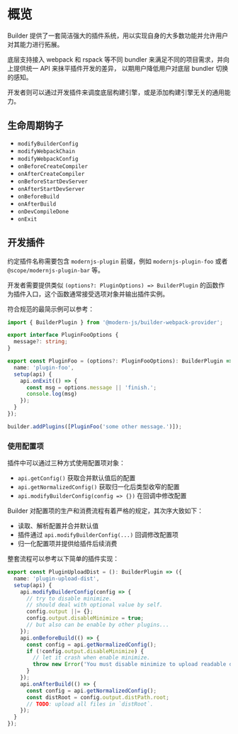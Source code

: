 # 概览

Builder 提供了一套简洁强大的插件系统，用以实现自身的大多数功能并允许用户对其能力进行拓展。

底层支持接入 webpack 和 rspack 等不同 bundler 来满足不同的项目需求，并向上提供统一 API 来抹平插件开发的差异，
以期用户降低用户对底层 bundler 切换的感知。

开发者则可以通过开发插件来调度底层构建引擎，或是添加构建引擎无关的通用能力。

## 生命周期钩子

- `modifyBuilderConfig`
- `modifyWebpackChain`
- `modifyWebpackConfig`
- `onBeforeCreateCompiler`
- `onAfterCreateCompiler`
- `onBeforeStartDevServer`
- `onAfterStartDevServer`
- `onBeforeBuild`
- `onAfterBuild`
- `onDevCompileDone`
- `onExit`

## 开发插件

约定插件名称需要包含 `modernjs-plugin` 前缀，例如 `modernjs-plugin-foo` 或者 `@scope/modernjs-plugin-bar` 等。

开发者需要提供类似 `(options?: PluginOptions) => BuilderPlugin` 的函数作为插件入口，这个函数通常接受选项对象并输出插件实例。

符合规范的最简示例可以参考：

```typescript
import { BuilderPlugin } from '@modern-js/builder-webpack-provider';

export interface PluginFooOptions {
  message?: string;
}

export const PluginFoo = (options?: PluginFooOptions): BuilderPlugin => ({
  name: 'plugin-foo',
  setup(api) {
    api.onExit(() => {
      const msg = options.message || 'finish.';
      console.log(msg)
    });
  }
});

builder.addPlugins([PluginFoo('some other message.')]);
```

### 使用配置项

插件中可以通过三种方式使用配置项对象：

- `api.getConfig()` 获取合并默认值后的配置
- `api.getNormalizedConfig()` 获取归一化后类型收窄的配置
- `api.modifyBuilderConfig(config => {})` 在回调中修改配置

Builder 对配置项的生产和消费流程有着严格的规定，其次序大致如下：

- 读取、解析配置并合并默认值
- 插件通过 `api.modifyBuilderConfig(...)` 回调修改配置项
- 归一化配置项并提供给插件后续消费

整套流程可以参考以下简单的插件实现：

```typescript
export const PluginUploadDist = (): BuilderPlugin => ({
  name: 'plugin-upload-dist',
  setup(api) {
    api.modifyBuilderConfig(config => {
      // try to disable minimize.
      // should deal with optional value by self.
      config.output ||= {};
      config.output.disableMinimize = true;
      // but also can be enable by other plugins...
    });
    api.onBeforeBuild(() => {
      const config = api.getNormalizedConfig();
      if (!config.output.disableMinimize) {
        // let it crash when enable minimize.
        throw new Error('You must disable minimize to upload readable dist files.');
      }
    });
    api.onAfterBuild(() => {
      const config = api.getNormalizedConfig();
      const distRoot = config.output.distPath.root;
      // TODO: upload all files in `distRoot`.
    });
  }
});
```
